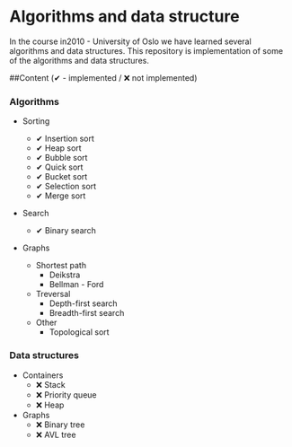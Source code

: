 # Algorithms and data structure
In the course in2010 - University of Oslo we have learned several algorithms and data structures. This repository 
is implementation of some of the algorithms and data structures.

##Content (✔ - implemented / ❌ not implemented)
 ### Algorithms
* Sorting
    * ✔ Insertion sort
    * ✔ Heap sort
    * ✔ Bubble sort
    * ✔ Quick sort
    * ✔ Bucket sort
    * ✔ Selection sort
    * ✔ Merge sort

* Search
    * ✔ Binary search
* Graphs
    * Shortest path
        * Deikstra
        * Bellman - Ford
    * Treversal
        * Depth-first search
        * Breadth-first search 
    * Other
        * Topological sort
        
    
### Data structures
* Containers
    * ❌ Stack
    * ❌ Priority queue
    * ❌ Heap
* Graphs
    * ❌ Binary tree
    * ❌ AVL tree